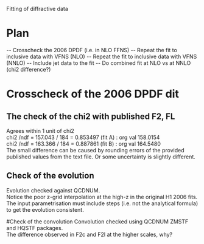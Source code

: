 Fitting of diffractive data

# Plan
-- Crosscheck the 2006 DPDF (i.e. in NLO FFNS)
-- Repeat the fit to inclusive data with VFNS (NLO)
-- Repeat the fit to inclusive data with VFNS (NNLO)
-- Include jet data to the fit
-- Do combined fit at NLO vs at NNLO (chi2 difference?)


# Crosscheck of the 2006 DPDF dit

## The check of the chi2 with published F2, FL
Agrees within 1 unit of chi2  
chi2 /ndf = 157.043 / 184 = 0.853497 (fit A) : org val 158.0154  
chi2 /ndf = 163.366 / 184 = 0.887861 (fit B) : org val 164.5480   
The small difference can be caused by rounding errors of the provided published values from the text file.
Or some uncertainty is slightly different.

## Check of the evolution
Evolution checked against QCDNUM.   
Notice the poor z-grid interpolation at the high-z in the original H1 2006 fits.
The input parametrisation must include steps (i.e. not the analytical formula) to get the evolution consistent.


#Check of the convolution
Convolution checked using QCDNUM ZMSTF and HQSTF packages.  
The difference observed in F2c and F2l at the higher scales, why?
